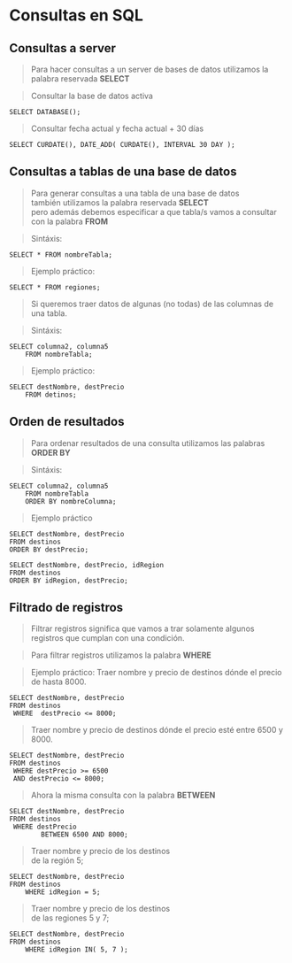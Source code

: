 # Consultas en SQL

## Consultas a server  

> Para hacer consultas a un server de bases de datos
> utilizamos la palabra reservada **SELECT**  

> Consultar la base de datos activa  

    SELECT DATABASE();  

> Consultar fecha actual y fecha actual + 30 días  

    SELECT CURDATE(), DATE_ADD( CURDATE(), INTERVAL 30 DAY );  

## Consultas a tablas de una base de datos 

> Para generar consultas a una tabla de una base de datos  
> también utilizamos la palabra reservada **SELECT**  
> pero además debemos especificar a que tabla/s 
> vamos a consultar con la palabra **FROM** 

> Sintáxis: 

    SELECT * FROM nombreTabla;  

> Ejemplo práctico:  

    SELECT * FROM regiones; 

> Si queremos traer datos de algunas (no todas)
> de las columnas de una tabla.  

> Sintáxis: 
    
    SELECT columna2, columna5  
        FROM nombreTabla;  

> Ejemplo práctico: 

    SELECT destNombre, destPrecio  
        FROM detinos;  

## Orden de resultados  

> Para ordenar resultados de una consulta 
> utilizamos las palabras **ORDER BY** 

> Sintáxis: 

    SELECT columna2, columna5  
        FROM nombreTabla
        ORDER BY nombreColumna; 

> Ejemplo práctico 

    SELECT destNombre, destPrecio  
    FROM destinos  
    ORDER BY destPrecio;  

    SELECT destNombre, destPrecio, idRegion  
    FROM destinos  
    ORDER BY idRegion, destPrecio;  

## Filtrado de registros  

> Filtrar registros significa que vamos a trar solamente algunos registros que cumplan con una condición.

> Para filtrar registros utilizamos la palabra **WHERE** 

> Ejemplo práctico: 
> Traer nombre y precio de destinos 
> dónde el precio de hasta 8000. 

    SELECT destNombre, destPrecio  
    FROM destinos    
     WHERE  destPrecio <= 8000;  

> Traer nombre y precio de destinos
> dónde el precio esté entre 6500 y 8000.

    SELECT destNombre, destPrecio  
    FROM destinos  
     WHERE destPrecio >= 6500  
     AND destPrecio <= 8000;  

> Ahora la misma consulta con la palabra **BETWEEN** 

    SELECT destNombre, destPrecio  
    FROM destinos   
     WHERE destPrecio   
			BETWEEN 6500 AND 8000;  

> Traer nombre y precio de los destinos  
> de la región 5;

    SELECT destNombre, destPrecio  
    FROM destinos  
		WHERE idRegion = 5;

> Traer nombre y precio de los destinos  
> de las regiones 5 y 7;

    SELECT destNombre, destPrecio  
    FROM destinos  
		WHERE idRegion IN( 5, 7 );  

